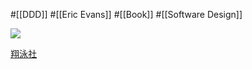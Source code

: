 #[[DDD]] #[[Eric Evans]] #[[Book]] #[[Software Design]]

![](https://www.seshop.com/static/images/product/13087/L.png)

[翔泳社](https://www.shoeisha.co.jp/book/detail/9784798126708)